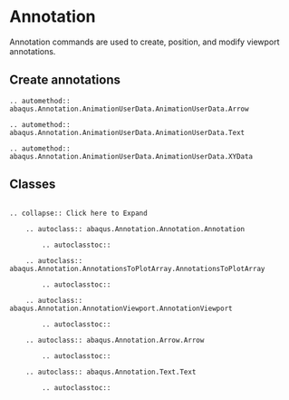 # Annotation

Annotation commands are used to create, position, and modify viewport annotations.

## Create annotations

```{eval-rst}
.. automethod:: abaqus.Annotation.AnimationUserData.AnimationUserData.Arrow
```

```{eval-rst}
.. automethod:: abaqus.Annotation.AnimationUserData.AnimationUserData.Text
```

```{eval-rst}
.. automethod:: abaqus.Annotation.AnimationUserData.AnimationUserData.XYData

```

## Classes

```{eval-rst}

.. collapse:: Click here to Expand

    .. autoclass:: abaqus.Annotation.Annotation.Annotation

        .. autoclasstoc::

    .. autoclass:: abaqus.Annotation.AnnotationsToPlotArray.AnnotationsToPlotArray

        .. autoclasstoc::

    .. autoclass:: abaqus.Annotation.AnnotationViewport.AnnotationViewport

        .. autoclasstoc::

    .. autoclass:: abaqus.Annotation.Arrow.Arrow

        .. autoclasstoc::

    .. autoclass:: abaqus.Annotation.Text.Text

        .. autoclasstoc::
```
